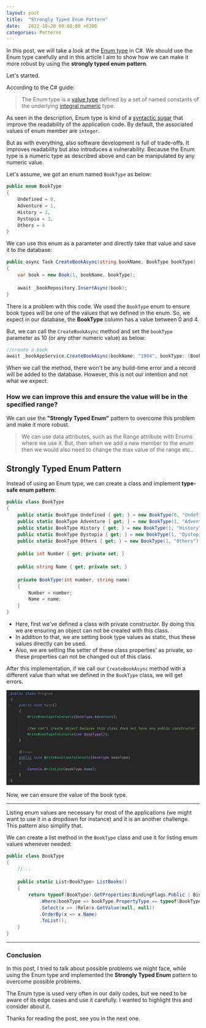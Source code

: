 ```yaml
---
layout: post
title:  "Strongly Typed Enum Pattern"
date:   2022-10-20 00:00:00 +0300
categories: Patterns
---
```


In this post, we will take a look at the [Enum type](https://learn.microsoft.com/en-us/dotnet/csharp/language-reference/builtin-types/enum) in C#. We should use the Enum type carefully and in this article I aim to show how we can make it more robust by using the **strongly typed enum pattern**.

Let's started.

According to the C# guide:

> The Enum type is a [value type](https://learn.microsoft.com/en-us/dotnet/csharp/language-reference/builtin-types/value-types) defined by a set of named constants of the underlying [integral numeric](https://learn.microsoft.com/en-us/dotnet/csharp/language-reference/builtin-types/integral-numeric-types) type.

As seen in the description, Enum type is kind of a [syntactic sugar](https://en.wikipedia.org/wiki/Syntactic_sugar) that improve the readability of the application code. By default, the associated values of enum member are `integer`.

But as with everything, also software development is full of trade-offs. It improves readability but also introduces a vulnerability. Because the Enum type is a numeric type as described above and can be manipulated by any numeric value.

Let's assume, we got an enum named `BookType` as below:

```csharp
public enum BookType
{
    Undefined = 0,
    Adventure = 1,
    History = 2,
    Dystopia = 3,
    Others = 4
}
```

We can use this enum as a parameter and directly take that value and save it to the database:

```csharp
public async Task CreateBookAsync(string bookName, BookType bookType)
{
    var book = new Book(1, bookName, bookType);

    await _bookRepository.InsertAsync(book);
}
```

There is a problem with this code. We used the `BookType` enum to ensure book types will be one of the values that we defined in the enum. So, we expect in our database, the **BookType** column has a value between 0 and 4. 

But, we can call the `CreateBookAsync` method and set the `bookType` parameter as 10 (or any other numeric value) as below:

```csharp
//create a book
await _bookAppService.CreateBookAsync(bookName: "1984", bookType: (BookType)10);
```

When we call the method, there won't be any build-time error and a record will be added to the database. However, this is not our intention and not what we expect.

### How we can improve this and ensure the value will be in the specified range?

We can use the **"Strongly Typed Enum"** pattern to overcome this problem and make it more robust.

> We can use data attributes, such as the Range attribute with Enums where we use it. But, then when we add a new member to the enum then we would also need to change the max value of the range etc..

## Strongly Typed Enum Pattern

Instead of using an Enum type, we can create a class and implement **type-safe enum pattern**:

```csharp
public class BookType
{
    public static BookType Undefined { get; } = new BookType(0, "Undefined");
    public static BookType Adventure { get; } = new BookType(1, "Adventure");
    public static BookType History { get; } = new BookType(1, "History");
    public static BookType Dystopia { get; } = new BookType(1, "Dystopia");
    public static BookType Others { get; } = new BookType(1, "Others");

    public int Number { get; private set; }

    public string Name { get; private set; }

    private BookType(int number, string name)
    {
        Number = number;
        Name = name;
    }
}
```

* Here, first we've defined a class with private constructor. By doing this we are ensuring an object can not be created with this class.
* In addition to that, we are setting book type values as static, thus these values directly can be used.
* Also, we are setting the setter of these class properties' as private, so these properties can not be changed out of this class.

After this implementation, if we call our `CreateBookAsync` method with a different value than what we defined in the `BookType` class, we will get errors.

![](/assets/images/strongly-typed-enums-article/book-type.png)

Now, we can ensure the value of the book type. 

---

Listing enum values are necessary for most of the applications (we might want to use it in a dropdown for instance) and it is an another challenge. This pattern also simplify that. 

We can create a list method in the `BookType` class and use it for listing enum values whenever needed:

```csharp
public class BookType
{
    //...

    public static List<BookType> ListBooks()
    {
        return typeof(BookType).GetProperties(BindingFlags.Public | BindingFlags.Static)
            .Where(bookType => bookType.PropertyType == typeof(BookType))
            .Select(x => (Role)x.GetValue(null, null))
            .OrderBy(x => x.Name)
            .ToList();
    }
}
```

---

### Conclusion

In this post, I tried to talk about possible problems we might face, while using the Enum type and implemented the **Strongly Typed Enum** pattern to overcome possible problems. 

The Enum type is used very often in our daily codes, but we need to be aware of its edge cases and use it carefully. I wanted to highlight this and consider about it.

Thanks for reading the post, see you in the next one.
